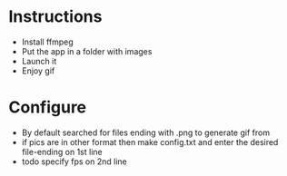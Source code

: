 # Instructions

- Install ffmpeg
- Put the app in a folder with images
- Launch it
- Enjoy gif

# Configure

- By default searched for files ending with .png to generate gif from
- if pics are in other format then make config.txt and enter the desired file-ending on 1st line
- todo specify fps on 2nd line
